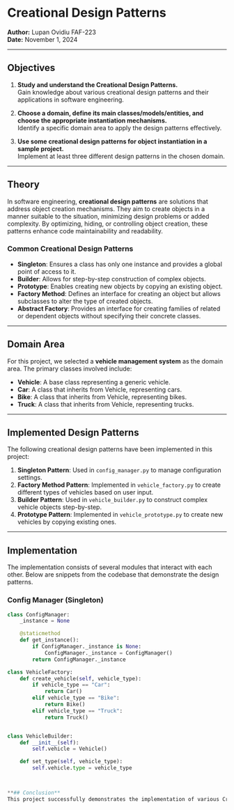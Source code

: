# Creational Design Patterns

**Author:** Lupan Ovidiu FAF-223  
**Date:** November 1, 2024  

---

## Objectives

1. **Study and understand the Creational Design Patterns.**  
   Gain knowledge about various creational design patterns and their applications in software engineering.

2. **Choose a domain, define its main classes/models/entities, and choose the appropriate instantiation mechanisms.**  
   Identify a specific domain area to apply the design patterns effectively.

3. **Use some creational design patterns for object instantiation in a sample project.**  
   Implement at least three different design patterns in the chosen domain.

---

## Theory

In software engineering, **creational design patterns** are solutions that address object creation mechanisms. They aim to create objects in a manner suitable to the situation, minimizing design problems or added complexity. By optimizing, hiding, or controlling object creation, these patterns enhance code maintainability and readability.

### Common Creational Design Patterns

- **Singleton**: Ensures a class has only one instance and provides a global point of access to it.
- **Builder**: Allows for step-by-step construction of complex objects.
- **Prototype**: Enables creating new objects by copying an existing object.
- **Factory Method**: Defines an interface for creating an object but allows subclasses to alter the type of created objects.
- **Abstract Factory**: Provides an interface for creating families of related or dependent objects without specifying their concrete classes.

---

## Domain Area

For this project, we selected a **vehicle management system** as the domain area. The primary classes involved include:

- **Vehicle**: A base class representing a generic vehicle.
- **Car**: A class that inherits from Vehicle, representing cars.
- **Bike**: A class that inherits from Vehicle, representing bikes.
- **Truck**: A class that inherits from Vehicle, representing trucks.

---

## Implemented Design Patterns

The following creational design patterns have been implemented in this project:

1. **Singleton Pattern**: Used in `config_manager.py` to manage configuration settings.
2. **Factory Method Pattern**: Implemented in `vehicle_factory.py` to create different types of vehicles based on user input.
3. **Builder Pattern**: Used in `vehicle_builder.py` to construct complex vehicle objects step-by-step.
4. **Prototype Pattern**: Implemented in `vehicle_prototype.py` to create new vehicles by copying existing ones.

---

## Implementation

The implementation consists of several modules that interact with each other. Below are snippets from the codebase that demonstrate the design patterns.

### Config Manager (Singleton)
```python
class ConfigManager:
    _instance = None

    @staticmethod
    def get_instance():
        if ConfigManager._instance is None:
            ConfigManager._instance = ConfigManager()
        return ConfigManager._instance

class VehicleFactory:
    def create_vehicle(self, vehicle_type):
        if vehicle_type == "Car":
            return Car()
        elif vehicle_type == "Bike":
            return Bike()
        elif vehicle_type == "Truck":
            return Truck()


class VehicleBuilder:
    def __init__(self):
        self.vehicle = Vehicle()

    def set_type(self, vehicle_type):
        self.vehicle.type = vehicle_type



**## Conclusion**
This project successfully demonstrates the implementation of various Creational Design Patterns. The vehicle management system facilitates flexible and efficient creation of vehicle objects. By employing these design patterns, the code remains clean, maintainable, and scalable, which is essential for effective software development.
